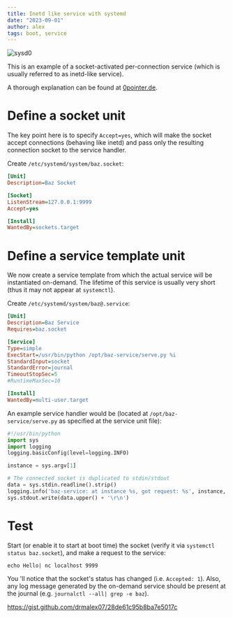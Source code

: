 ```yaml
---
title: Inetd like service with systemd
date: "2023-09-01"
author: alex
tags: boot, service
---
```

![sysd0]({static}/images/2024/sysd0.png)

This is an example of a socket-activated per-connection service (which is usually referred to
as inetd-like service).

A thorough explanation can be found at [0pointer.de](http://0pointer.de/blog/projects/inetd.html).

# Define a socket unit

The key point here is to specify `Accept=yes`, which will make the socket accept connections (behaving like inetd) and pass
only the resulting connection socket to the service handler.

Create `/etc/systemd/system/baz.socket`:

```ini
[Unit]
Description=Baz Socket

[Socket]
ListenStream=127.0.0.1:9999
Accept=yes

[Install]
WantedBy=sockets.target
```

# Define a service template unit

We now create a service template from which the actual service will be instantiated on-demand.
The lifetime of this service is usually very short (thus it may not appear at `systemctl`).

Create `/etc/systemd/system/baz@.service`:

```ini
[Unit]
Description=Baz Service
Requires=baz.socket

[Service]
Type=simple
ExecStart=/usr/bin/python /opt/baz-service/serve.py %i
StandardInput=socket
StandardError=journal
TimeoutStopSec=5
#RuntimeMaxSec=10

[Install]
WantedBy=multi-user.target
```

An example service handler would be (located at `/opt/baz-service/serve.py` as specified at the
service unit file):

```python
#!/usr/bin/python
import sys
import logging
logging.basicConfig(level=logging.INFO)

instance = sys.argv[1]

# The connected socket is duplicated to stdin/stdout
data = sys.stdin.readline().strip()
logging.info('baz-service: at instance %s, got request: %s', instance, data)
sys.stdout.write(data.upper() + '\r\n')
```

# Test

Start (or enable it to start at boot time) the socket (verify it via `systemctl status baz.socket`),
and make a request to the service:

    echo Hello| nc localhost 9999

You 'll notice that the socket's status has changed (i.e. `Accepted: 1`). Also, any log
message generated by the on-demand service should be present at the journal (e.g.
`journalctl --all| grep -e baz`). 


https://gist.github.com/drmalex07/28de61c95b8ba7e5017c

